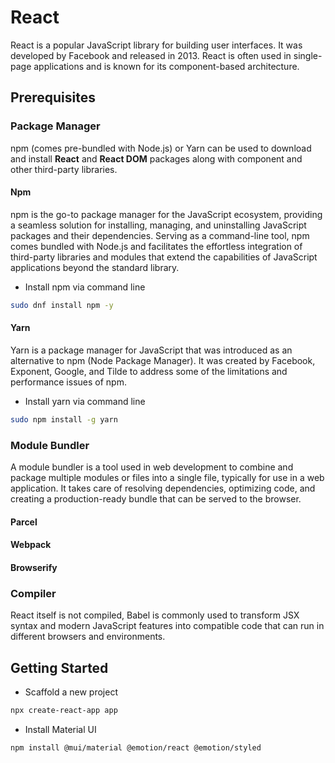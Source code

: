 # React

React is a popular JavaScript library for building user interfaces. It was developed by Facebook and released in 2013. React is often used in single-page applications and is known for its component-based architecture.

## Prerequisites

### Package Manager

npm (comes pre-bundled with Node.js) or Yarn can be used to download and install **React** and **React DOM** packages along with component and other third-party libraries.

#### Npm

npm is the go-to package manager for the JavaScript ecosystem, providing a seamless solution for installing, managing, and uninstalling JavaScript packages and their dependencies. Serving as a command-line tool, npm comes bundled with Node.js and facilitates the effortless integration of third-party libraries and modules that extend the capabilities of JavaScript applications beyond the standard library.

- Install npm via command line

```bash
sudo dnf install npm -y
```

#### Yarn

Yarn is a package manager for JavaScript that was introduced as an alternative to npm (Node Package Manager). It was created by Facebook, Exponent, Google, and Tilde to address some of the limitations and performance issues of npm.

- Install yarn via command line

```bash
sudo npm install -g yarn
```

### Module Bundler

A module bundler is a tool used in web development to combine and package multiple modules or files into a single file, typically for use in a web application. It takes care of resolving dependencies, optimizing code, and creating a production-ready bundle that can be served to the browser.

#### Parcel

#### Webpack

#### Browserify

### Compiler

React itself is not compiled, Babel is commonly used to transform JSX syntax and modern JavaScript features into compatible code that can run in different browsers and environments.

## Getting Started

- Scaffold a new project

```bash
npx create-react-app app
```

- Install Material UI

```bash
npm install @mui/material @emotion/react @emotion/styled
```
